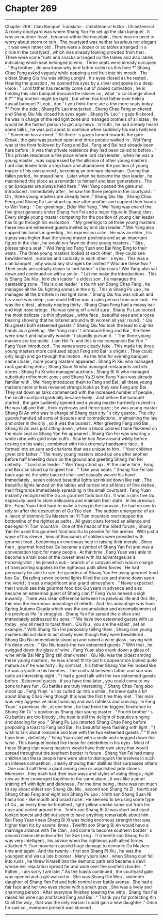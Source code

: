 
# Chapter 269


---

Chapter 269 : Clan Banquet
Translator :
ChibiGeneral
Editor :
ChibiGeneral
A roomy courtyard was where Shang Yan Fei set up the clan banquet .
It was an outdoor feast , because within the mountain , there was no need to worry about storm or rain .
The courtyard was neither luxurious nor elegant , it was even rather old .
There were a dozen or so tables arranged in a circle in the courtyard , which was already looking crowded from that .
There were some fruits and snacks arranged on the tables and also labels indicating which seat belonged to who .
Three seats were already occupied .
“ Big brother , do you know why lord father called us this time ?” Shang Chao Feng asked vaguely while popping a red fruit into his mouth .
The eldest Shang Qiu Niu was sitting upright , his eyes closed as he rested . Hearing the question , he opened his eyes by a sliver and spoke in a deep voice : “ Lord father has recently come out of closed cultivation , he is holding this clan banquet because he misses us , what ’ s so strange about it ?”
“ Big brother might be right , but when has lord father ever held a casual banquet ? Look , don ’ t you think there are a few more seats today ?” From the side , Shang Pu Lao interjected .
Shang Chao Feng snickered , and Shang Qiu Niu closed his eyes again .
Shang Pu Lao ’ s gaze flickered , he was in charge of the red light zone and managed brothels of all sizes ; he would be the fastest person to get any news . In truth , he had already heard some talks , he was just about to continue when suddenly his ears twitched : “ Someone has arrived .”
All three ’ s gazes turned towards the gate .
Creak ,
the gate was pushed open and three people walked in .
Wei Yang was at the front followed by Fang and Bai .
Fang and Bai had already been here before ; it was that private residence they had been called to before .
“ This private residence is the place where lord clan leader , when he was a young master , was suppressed by the alliance of other young masters . Lord clan leader took a step back and abandoned the position of young master of his own accord , becoming an ordinary clansman . During that fallen period , he stayed here . Later when he became the clan leader , he maintained this place as a reminder to himself and later generations . The clan banquets are always held here .”
Wei Yang opened the gate and introduced .
Immediately after , he saw the three people in the courtyard : “ Oh , three young masters are already here .”
Shang Qiu Niu , Shang Chao Feng and Shang Pu Lao stood up one after another and cupped their hands to Wei Yang : “ Our greetings , Elder Wei Yang .”
Wei Yang was one of the five great generals under Shang Yan Fei and a major figure in Shang clan . Every single young master competing for the position of young clan leader has to go through his evaluation .
“ My greetings to all three young masters , these two are esteemed guests invited by lord clan leader .” Wei Yang also cupped his hands in greeting , his expression calm . He was an elder , his status was higher than the young master positions and as an important figure in the clan , he would not fawn on these young masters .
“ Sirs , please take a seat .” Wei Yang led Fang Yuan and Bai Ning Bing to their seats .
The three young masters looked at each other , they could see bewilderment , surprise and curiosity in each other ’ s eyes .
This was a clan banquet , why would any strangers be invited ?
Who are these two ? Their seats are actually closer to lord father ’ s than ours !
Wei Yang also sat down and continued on with a smile : “ Let me make the introductions . This is Shang Qiu Niu , lord clan leader ’ s eldest son , he manages the caretaking zone . This is clan leader ’ s fourth son Shang Chao Feng , he manages all the Gu fighting arenas in the city . This is Shang Pu Lao , he manages all the brothels in red light zone .”
Shang Qiu Niu was robust and his voice was deep , one could tell he was a calm person from one look . He was the oldest , already nearing thirty .
Shang Chao Feng had a messy hair and high nose bridge . He was giving off a wild aura .
Shang Pu Lao looked the most delicate ; a thin physique , white face , beautiful eyes and a loose bearing showing that he loitered around with women all year round .
“ Qiu Niu greets both esteemed guests .” Shang Qiu Niu took the lead to cup his hands as a greeting .
Wei Yang didn ’ t introduce Fang and Bai , the three were smart and naturally wouldn ’ t stupidly pursue it .
“ The three young masters are too polite . I am Hei Tu and this is my companion Bai Yun .” Fang Yuan introduced .
The names were clearly fake .
This made the three young masters more confused about Fang and Bai ’ s origins . They could only laugh and go through the motion .
As the time for evening banquet came closer , more young masters appeared .
Shang Pi Xiu who managed rock gambling dens ; Shang Suan Ni who managed restaurants and silk stores ; Shang Fu Xi who managed auctions ; Shang Bi Xi who managed substitute refinement zone ; and Shang Ya Zi who Fang Yuan was already familiar with .
Wei Yang introduced them to Fang and Bai ; all these young masters more or less revealed strange looks as they saw Fang and Bai .
They sat down as talks commenced with the increased number of people , the small courtyard gradually became lively .
Just before the banquet started , the gate suddenly opened and a young master hurriedly rushed in .
He was tall and thin , thick eyebrows and fierce gaze ; he was young master Shang Bi An who was in charge of Shang clan city ’ s city guards .
The city guards handled all sorts of disputes and contradictions , maintaining the law and order in the city , so it was the busiest .
After greeting Fang and Bai , Shang Bi An was just sitting down , when a blood colored flame flickered on the main seat as Shang Yan Fei appeared .
Shang Yan Fei was wearing a white robe with gold inlaid cuffs . Scarlet hair flew around wildly before resting on his waist ; combined with his extremely handsome face , it formed into an aura and charisma that was unique to him .
“ Your children greet lord father .” The many young masters stood up one after another before half kneeling down on the ground and greeting Shang Yan Fei unitedly .
“ Lord clan leader .” Wei Yang stood up .
At the same time , Fang and Bai also stood up to greet him .
“ Take your seats .” Shang Yan Fei laid back against the wide backed chair and casually waved his hand .
Immediately , seven colored beautiful lights sprinkled down like rain .
The beautiful lights landed on the tables and turned into all kinds of fine dishes , their fragrance immediately spreading in the small courtyard .
Fang Yuan instantly recognized the Gu as gourmet food box Gu .
It was a rank five Gu , especially used to store delicacies and maintain their state .
In his previous life , Fang Yuan tried hard to make a living in the caravan , he had no one to rely on after the destruction of Gu Yue clan .
The sudden emergence of an alliance of demonic Gu Masters on Yi Tian mountain overstepped the bottomline of the righteous paths .
All great clans formed an alliance and besieged Yi Tian mountain .
One of the heads of the allied forces , Shang Yan Fei used this gourmet food box Gu to provide for the armies .
With just a wave of his sleeve , tens of thousands of soldiers were provided with gourmet food , becoming an enormous help in raising their morale .
Since then , gourmet food box Gu became a symbol of Shang Yan Fei and was a conversation topic for many people .
At that time , Fang Yuan was able to become a small boss of the lowest level with his advantages as a transmigrator ; he joined a sub - branch of a caravan which was in charge of transporting supplies to the righteous path allied forces .
He had personally be able to see the grandeur of Shang Yan Fei using gourmet food box Gu . Dazzling seven colored lights filled the sky and shone down upon the world ; it was a magnificent and grand atmosphere .
“ Never expected that I would see this gourmet food box Gu years in advance and also become an esteemed guest of Shang clan !” Fang Yuan heaved a sigh inwardly .
There was clear difference between his previous life and this life , this was the enormous advantage of rebirth .
And this advantage was from Spring Autumn Cicada which was the accumulation and accomplishment of his previous life ’ s struggles .
Shang Yan Fei spread the dishes and immediately addressed his sons : “ We have two esteemed guests with us today , you all need to toast them . Qiu Niu , you are the eldest , set an example .”
With Shang Yan Fei personally telling them , Shang clan young masters did not dare to act slowly even though they were bewildered .
Shang Qiu Niu immediately stood up and raised a wine glass , saying with his deep voice : “ Qiu Niu toasts the two esteemed guests .”
With that , he swigged down the glass of wine .
Fang Yuan also drank down a glass of wine while Bai Ning Bing still drank water .
Qiu Niu was the oldest among these young masters ; he was almost thirty but his appearance looked quite mature as if he was forty .
By contrast , his father Shang Yan Fei looked like he was a youth in his twenties . The contrast between father and son was quite an interesting sight .
“ I had a good talk with the two esteemed guests before . Esteemed guests , if you have time later , you could come to my zone to have fun , Gu battles are truly interesting .” Shang Chao Feng also stood up .
Fang Yuan ’ s lips curled up into a smile , he knew quite a bit about Shang Chao Feng though this was the first time they met .
This man was very aggressive about winning and was ruthless and cunning . In Fang Yuan ’ s previous life , at one time , he had been the biggest hindrance to Shang Xin Ci ’ s position as Shang clan young master .
“ Fourth brother ’ s Gu battles are too bloody , the best is still the delight of beauties singing and dancing for you .” Shang Pu Lao retorted Shang Chao Feng before proposing a toast to Fang and Bai , his beautiful eyes flashing with light , “ I wish to talk about romance and love with the two esteemed guests .”
“ If we have time , definitely .” Fang Yuan said with a smile and chugged down the wine .
This banquet looked like those for celebrities in his eyes .
Most of these Shang clan young masters would have their own story that would spread throughout the southern border in future .
Shang Yan Fei had many children but these people here were able to distinguish themselves in such an intense competition , clearly showing their abilities that surpassed others . One could call them a giant among men or unpolished jade stones .
Moreover , they each had their own ways and styles of doing things ; right now as they converged together in the same place , it was like a pearl shining off with light and darkness .
For the time being , there was not much to say about eldest son Shang Qiu Niu , second son Shang Ya Zi , fourth son Shang Chao Feng and eight son Shang Pu Lao .
Ninth son Shang Suan Ni had a lion - like mouth and broad nose . He seemed to be using some type of Gu , as every time he breathed , light yellow smoke came out from his nose and curled around him .
Tenth son Shang Bi Xi was short and stout , looked honest and did not seem to have anything remarkable about him . But Fang Yuan knew Shang Bi Xi was hiding enormous strength that was higher than his by several times .
Twelfth son Shang Bi An would have a marriage alliance with Tie Clan , and come to become southern border ’ s second divine detective after Tie Xue Leng .
Thirteenth son Shang Fu Xi was very intelligent , his advice when the righteous path allied forces attacked Yi Tian mountain caused huge damage to demonic Gu Masters time and again .
And the twenty - first son Shang Pi Xiu , he was the youngest and was a late bloomer . Many years later , when Shang clan fell into ruins , he threw himself into the demonic path and became a devil whose evil reputation spread far and wide over the southern border .
“ Father , I am sorry I am late .” As the toasts continued , the courtyard gate was opened and a girl walked in .
She was Shang Chi Wen , sixteenth daughter of Shang Yan Fei and held control over battle arenas . She had a fair face and her two eyes shone with a smart gaze . She was a lively and charming person .
After everyone finished toasting the wine , Shang Yan Fei raised his wine cup and faced Fang and Bai : “ Thank you for protecting Xin Ci all the way , that was the only reason I could gain a new daughter .”
Once he said so , everyone present was stunned .

---

